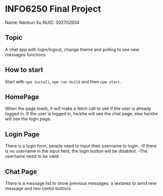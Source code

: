 # INFO6250 Final Project

Name: Nankun Xu   NUID: 002702634

## Topic

A chat app with login/logout, change theme and polling to see new messages functions

## How to start

Start with `npm install`, `npm run build` and then `npm start`.

## HomePage

When the page loads, it will make a fetch call to see if the user is already logged in.
If the user is logged in, he/she will see the chat page, else he/she will see the login page.

## Login Page

There is a login form, people need to input their username to login.
-If there is no username in the input field, the login button will be disabled.
-The username need to be valid

## Chat Page

There is a message list to show previous messages, a textarea to send new message and two contol buttons.
